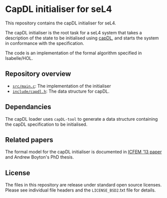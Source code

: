 CapDL initialiser for seL4
==========================

This repository contains the capDL initialiser for seL4.

The capDL initialiser is the root task for a seL4 system that takes a
description of the state to be initialised using [capDL][capDL paper],
and starts the system in conformance with the specification.

The code is an implementation of the formal algorithm specified
in Isabelle/HOL.

  [capDL paper]: http://www.ssrg.nicta.com.au/publications/papers/Kuz_KLW_10.pdf "capDL: A language for describing capability-based systems"


Repository overview
-------------------

  * [`src/main.c`](src/main.c): The implementation of the initialiser
  * [`include/capdl.h`](include/capdl.h): The data structure for capDL.


Dependancies
-------------

The capDL loader uses `capDL-tool` to generate a data structure
containing the capDL specification to be initialised.


Related papers
--------------

The formal model for the capDL initialiser is documented in 
[ICFEM '13 paper][Boyton_13] and Andrew Boyton's PhD thesis.

  [Boyton_13]: http://www.nicta.com.au/pub?id=7047 "Formally Verified System Initialisation"


License
-------

The files in this repository are release under standard open source licenses.
Please see individual file headers and the `LICENSE_BSD2`.txt file for details.
